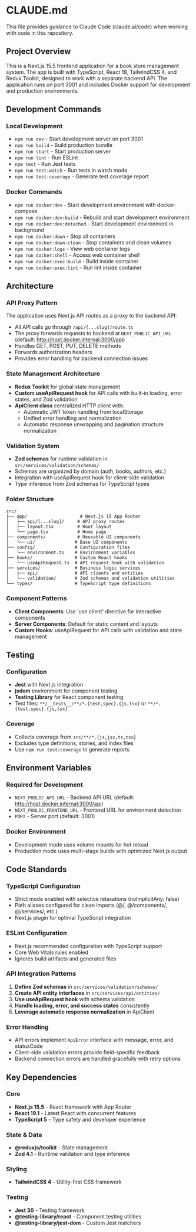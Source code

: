 # CLAUDE.md

This file provides guidance to Claude Code (claude.ai/code) when working with code in this repository.

## Project Overview

This is a Next.js 15.5 frontend application for a book store management system. The app is built with TypeScript, React 19, TailwindCSS 4, and Redux Toolkit, designed to work with a separate backend API. The application runs on port 3001 and includes Docker support for development and production environments.

## Development Commands

### Local Development
- `npm run dev` - Start development server on port 3001
- `npm run build` - Build production bundle
- `npm run start` - Start production server
- `npm run lint` - Run ESLint
- `npm test` - Run Jest tests
- `npm run test:watch` - Run tests in watch mode
- `npm run test:coverage` - Generate test coverage report

### Docker Commands
- `npm run docker:dev` - Start development environment with docker-compose
- `npm run docker:dev:build` - Rebuild and start development environment
- `npm run docker:dev:detached` - Start development environment in background
- `npm run docker:down` - Stop all containers
- `npm run docker:down:clean` - Stop containers and clean volumes
- `npm run docker:logs` - View web container logs
- `npm run docker:shell` - Access web container shell
- `npm run docker:exec:build` - Build inside container
- `npm run docker:exec:lint` - Run lint inside container

## Architecture

### API Proxy Pattern
The application uses Next.js API routes as a proxy to the backend API:
- All API calls go through `/api/[...slug]/route.ts`
- The proxy forwards requests to backend at `NEXT_PUBLIC_API_URL` (default: http://host.docker.internal:3000/api)
- Handles GET, POST, PUT, DELETE methods
- Forwards authorization headers
- Provides error handling for backend connection issues

### State Management Architecture
- **Redux Toolkit** for global state management
- **Custom useApiRequest hook** for API calls with built-in loading, error states, and Zod validation
- **ApiClient class** centralized HTTP client with:
  - Automatic JWT token handling from localStorage
  - Unified error handling and normalization
  - Automatic response unwrapping and pagination structure normalization

### Validation System
- **Zod schemas** for runtime validation in `src/services/validation/schemas/`
- Schemas are organized by domain (auth, books, authors, etc.)
- Integration with useApiRequest hook for client-side validation
- Type inference from Zod schemas for TypeScript types

### Folder Structure
```
src/
├── app/                    # Next.js 15 App Router
│   ├── api/[...slug]/     # API proxy routes
│   ├── layout.tsx         # Root layout
│   └── page.tsx           # Home page
├── components/            # Reusable UI components
│   └── ui/               # Base UI components
├── config/               # Configuration files
│   └── environment.ts    # Environment variables
├── hooks/                # Custom React hooks
│   └── useApiRequest.ts  # API request hook with validation
├── services/             # Business logic services
│   ├── api/              # API clients and entities
│   └── validation/       # Zod schemas and validation utilities
└── types/                # TypeScript type definitions
```

### Component Patterns
- **Client Components**: Use 'use client' directive for interactive components
- **Server Components**: Default for static content and layouts
- **Custom Hooks**: useApiRequest for API calls with validation and state management

## Testing

### Configuration
- **Jest** with Next.js integration
- **jsdom** environment for component testing
- **Testing Library** for React component testing
- Test files: `**/__tests__/**/*.{test,spec}.{js,tsx}` or `**/*.{test,spec}.{js,tsx}`

### Coverage
- Collects coverage from `src/**/*.{js,jsx,ts,tsx}`
- Excludes type definitions, stories, and index files
- Use `npm run test:coverage` to generate reports

## Environment Variables

### Required for Development
- `NEXT_PUBLIC_API_URL` - Backend API URL (default: http://host.docker.internal:3000/api)
- `NEXT_PUBLIC_FRONTEND_URL` - Frontend URL for environment detection
- `PORT` - Server port (default: 3001)

### Docker Environment
- Development mode uses volume mounts for hot reload
- Production mode uses multi-stage builds with optimized Next.js output

## Code Standards

### TypeScript Configuration
- Strict mode enabled with selective relaxations (noImplicitAny: false)
- Path aliases configured for clean imports (@/, @/components/, @/services/, etc.)
- Next.js plugin for optimal TypeScript integration

### ESLint Configuration
- Next.js recommended configuration with TypeScript support
- Core Web Vitals rules enabled
- Ignores build artifacts and generated files

### API Integration Patterns
1. **Define Zod schemas** in `src/services/validation/schemas/`
2. **Create API entity interfaces** in `src/services/api/entities/`
3. **Use useApiRequest hook** with schema validation
4. **Handle loading, error, and success states** consistently
5. **Leverage automatic response normalization** in ApiClient

### Error Handling
- API errors implement `ApiError` interface with message, error, and statusCode
- Client-side validation errors provide field-specific feedback
- Backend connection errors are handled gracefully with retry options

## Key Dependencies

### Core
- **Next.js 15.5** - React framework with App Router
- **React 19.1** - Latest React with concurrent features
- **TypeScript 5** - Type safety and developer experience

### State & Data
- **@reduxjs/toolkit** - State management
- **Zod 4.1** - Runtime validation and type inference

### Styling
- **TailwindCSS 4** - Utility-first CSS framework

### Testing
- **Jest 30** - Testing framework
- **@testing-library/react** - Component testing utilities
- **@testing-library/jest-dom** - Custom Jest matchers